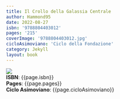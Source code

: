 ```yaml
---
title: Il Crollo della Galassia Centrale
author: Hammond95
date: 2022-08-27
isbn: '9788804403012'
pages: '215'
coverImage: '9788804403012.jpg'
cicloAsimoviano: 'Ciclo della Fondazione'
category: Jekyll
layout: book
---
```

<img src="{{site.baseurl}}/assets/bookCovers/{{page.coverImage}}" class="book-cover-image" /> <br/>
<span><b>ISBN</b>: {{page.isbn}}</span> <br/>
<span><b>Pages</b>: {{page.pages}}</span> <br/>
<span><b>Ciclo Asimoviano</b>: {{page.cicloAsimoviano}}</span> <br/>